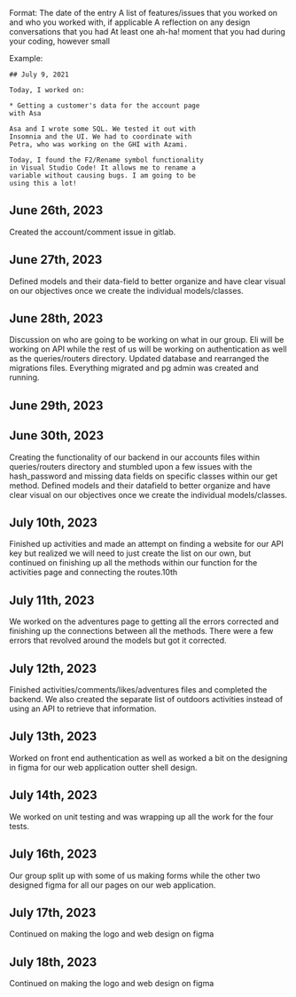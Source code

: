 Format:
The date of the entry
A list of features/issues that you worked on and who you worked with, if applicable
A reflection on any design conversations that you had
At least one ah-ha! moment that you had during your coding, however small

Example:

    ## July 9, 2021

    Today, I worked on:

    * Getting a customer's data for the account page
    with Asa

    Asa and I wrote some SQL. We tested it out with
    Insomnia and the UI. We had to coordinate with
    Petra, who was working on the GHI with Azami.

    Today, I found the F2/Rename symbol functionality
    in Visual Studio Code! It allows me to rename a
    variable without causing bugs. I am going to be
    using this a lot!

## June 26th, 2023

Created the account/comment issue in gitlab.

## June 27th, 2023

Defined models and their data-field to better organize and have clear visual on our objectives once we create the individual models/classes.

## June 28th, 2023

Discussion on who are going to be working on what in our group. Eli will be working on API while the rest of us will be working on authentication as well as the queries/routers directory. Updated database and rearranged the migrations files. Everything migrated and pg admin was created and running.

## June 29th, 2023

## June 30th, 2023

Creating the functionality of our backend in our accounts files within queries/routers directory and stumbled upon a few issues with the hash_password and missing data fields on specific classes within our get method.
Defined models and their datafield to better organize and have clear visual on our objectives once we create the individual models/classes.

## July 10th, 2023

Finished up activities and made an attempt on finding a website for our API key but realized we will need to just create the list on our own, but continued on finishing up all the methods within our function for the activities page and connecting the routes.10th

## July 11th, 2023

We worked on the adventures page to getting all the errors corrected and finishing up the connections between all the methods. There were a few errors that revolved around the models but got it corrected.

## July 12th, 2023

Finished activities/comments/likes/adventures files and completed the backend. We also created the separate list of outdoors activities instead of using an API to retrieve that information.

## July 13th, 2023

Worked on front end authentication as well as worked a bit on the designing in figma for our web application outter shell design.

## July 14th, 2023

We worked on unit testing and was wrapping up all the work for the four tests.

## July 16th, 2023

Our group split up with some of us making forms while the other two designed figma for all our pages on our web application.

## July 17th, 2023

Continued on making the logo and web design on figma

## July 18th, 2023

Continued on making the logo and web design on figma
